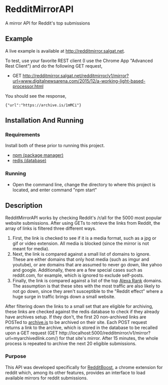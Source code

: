 # RedditMirrorAPI
A mirror API for Reddit's top submissions

## Example
A live example is available at http://redditmirror.salgat.net.

To test, use your favorite REST client (I use the Chrome App "Advanced Rest Client") and do the following GET request,
* GET http://redditmirror.salgat.net/redditmirror/v1/mirror?url=www.digitalnewsarena.com/2015/12/a-working-light-based-processor.html

You should see the response,

  ``{"url":"https://archive.is/1mMCi"}``

## Installation And Running

### Requirements
Install both of these prior to running this project.
* [npm (package manager)](https://www.npmjs.com)
* [redis (database)](http://redis.io/)

### Running
* Open the command line, change the directory to where this project is located, and enter command "npm start"

## Description
RedditMirrorAPI works by checking Reddit's /r/all for the 5000 most popular website submissions. After using GETs to retrieve the links from Reddit, the array of links is filtered three different ways. 

1. First, the link is checked to see if it is a media format, such as a jpg or gif or video extension. All media is blocked (since the mirror is not meant for media). 
2. Next, the link is compared against a small list of domains to ignore. These are either domains that only host media (such as imgur and youtube), or are domains that are assumed to never go down, like yahoo and google. Additionally, there are a few special cases such as reddit.com, for example, which is ignored to exclude self-posts.
3. Finally, the link is compared against a list of the top [Alexa Rank](https://www.alexa.com) domains. The assumption is that these sites with the most traffic are also likely to not go down, since they aren't susceptible to the "Reddit effect" where a huge surge in traffic brings down a small website.

After filtering down the links to a small set that are eligible for archiving, these links are checked against the redis database to check if they already have archives setup. If they don't, the first 20 non-archived links are POSTed to [archive.is](http://archive.is/) to be archived on their site. Each POST request returns a link to the archive, which is stored in the database to be recalled upon a GET request (GET http://localhost:5000/redditmirror/v1/mirror?url=myarchivedlink.com/) for that site's mirror. After 15 minutes, the whole process is repeated to archive the next 20 eligible submissions.

### Purpose
This API was developed specifically for [RedditBoost](https://github.com/Salgat/RedditBoost), a chrome extension for reddit which, among its other features, provides an interface to load available mirrors for reddit submissions.
